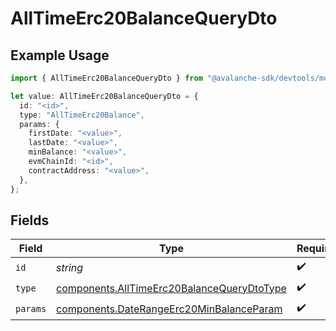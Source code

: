 # AllTimeErc20BalanceQueryDto

## Example Usage

```typescript
import { AllTimeErc20BalanceQueryDto } from "@avalanche-sdk/devtools/models/components";

let value: AllTimeErc20BalanceQueryDto = {
  id: "<id>",
  type: "AllTimeErc20Balance",
  params: {
    firstDate: "<value>",
    lastDate: "<value>",
    minBalance: "<value>",
    evmChainId: "<id>",
    contractAddress: "<value>",
  },
};
```

## Fields

| Field                                                                                                    | Type                                                                                                     | Required                                                                                                 | Description                                                                                              |
| -------------------------------------------------------------------------------------------------------- | -------------------------------------------------------------------------------------------------------- | -------------------------------------------------------------------------------------------------------- | -------------------------------------------------------------------------------------------------------- |
| `id`                                                                                                     | *string*                                                                                                 | :heavy_check_mark:                                                                                       | N/A                                                                                                      |
| `type`                                                                                                   | [components.AllTimeErc20BalanceQueryDtoType](../../models/components/alltimeerc20balancequerydtotype.md) | :heavy_check_mark:                                                                                       | N/A                                                                                                      |
| `params`                                                                                                 | [components.DateRangeErc20MinBalanceParam](../../models/components/daterangeerc20minbalanceparam.md)     | :heavy_check_mark:                                                                                       | N/A                                                                                                      |